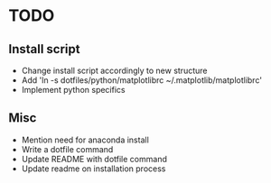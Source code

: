 # TODO


## Install script

* Change install script accordingly to new structure
* Add 'ln -s dotfiles/python/matplotlibrc ~/.matplotlib/matplotlibrc'
* Implement python specifics


## Misc

* Mention need for anaconda install
* Write a dotfile command
* Update README with dotfile command
* Update readme on installation process
